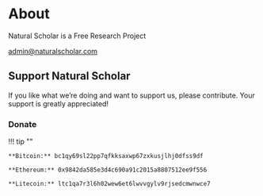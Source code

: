 # About

Natural Scholar is a Free Research Project

admin@naturalscholar.com

## Support Natural Scholar

If you like what we’re doing and want to support us, please contribute. Your support is greatly appreciated!

### Donate

!!! tip ""

    **Bitcoin:** bc1qy69sl22pp7qfkksaxwp67zxkusjlhj0dfss9df

    **Ethereum:** 0x9842da585e3d4c690a91c2015a8807512ee9f556

    **Litecoin:** ltc1qa7r3l6h02wew6et6lwvvgylv9rjsedcmwnwce7